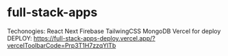 # full-stack-apps
Techonogies: React Next Firebase TailwingCSS MongoDB Vercel for deploy 
DEPLOY: https://full-stack-apps-deploy.vercel.app/?vercelToolbarCode=Prp3T1H7zzqYlTb
